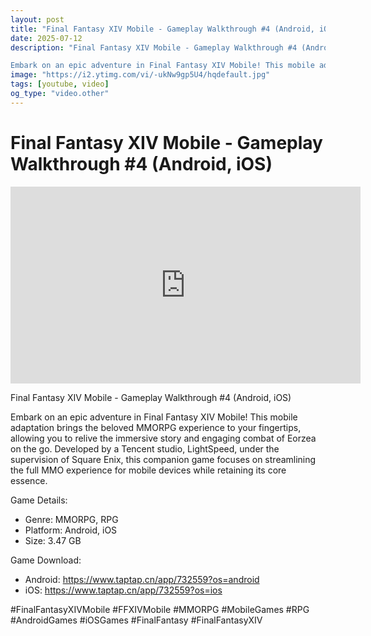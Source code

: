 ```yaml
---
layout: post
title: "Final Fantasy XIV Mobile - Gameplay Walkthrough #4 (Android, iOS)"
date: 2025-07-12
description: "Final Fantasy XIV Mobile - Gameplay Walkthrough #4 (Android, iOS)

Embark on an epic adventure in Final Fantasy XIV Mobile! This mobile adaptation bring..."
image: "https://i2.ytimg.com/vi/-ukNw9gp5U4/hqdefault.jpg"
tags: [youtube, video]
og_type: "video.other"
---
```


<script type="application/ld+json">
{
  "@context": "http://schema.org",
  "@type": "VideoObject",
  "name": "Final Fantasy XIV Mobile - Gameplay Walkthrough #4 (Android, iOS)",
  "description": "Final Fantasy XIV Mobile - Gameplay Walkthrough #4 (Android, iOS)\n\nEmbark on an epic adventure in Final Fantasy XIV Mobile! This mobile adaptation brings the beloved MMORPG experience to your fingertips, allowing you to relive the immersive story and engaging combat of Eorzea on the go. Developed by a Tencent studio, LightSpeed, under the supervision of Square Enix, this companion game focuses on streamlining the full MMO experience for mobile devices while retaining its core essence.\n\nGame Details:\n\n- Genre: MMORPG, RPG\n- Platform: Android, iOS\n- Size: 3.47 GB\n\nGame Download:\n\n- Android: https://www.taptap.cn/app/732559?os=android\n- iOS: https://www.taptap.cn/app/732559?os=ios\n\n#FinalFantasyXIVMobile #FFXIVMobile #MMORPG #MobileGames #RPG #AndroidGames #iOSGames #FinalFantasy #FinalFantasyXIV",
  "thumbnailUrl": "https://i2.ytimg.com/vi/-ukNw9gp5U4/hqdefault.jpg",
  "uploadDate": "2025-07-12T14:00:01",
  "embedUrl": "https://www.youtube.com/embed/-ukNw9gp5U4",
  "publisher": {
    "@type": "Person",
    "name": "Celo Zaga"
  },
  "mainEntityOfPage": {
    "@type": "WebPage",
    "@id": "https://celozaga.github.io/2025/07/12/final-fantasy-xiv-mobile---gameplay-walkthrough-#4-(android,-ios)--ukNw9gp5U4.html"
  },
  "duration": "PT0M0S"
}
</script>

<script type="application/ld+json">
{
  "@context": "http://schema.org",
  "@type": "BlogPosting",
  "headline": "Final Fantasy XIV Mobile - Gameplay Walkthrough #4 (Android, iOS)",
  "image": "https://i2.ytimg.com/vi/-ukNw9gp5U4/hqdefault.jpg",
  "publisher": {
    "@type": "Person",
    "name": "Celo Zaga"
  },
  "url": "https://celozaga.github.io/2025/07/12/final-fantasy-xiv-mobile---gameplay-walkthrough-#4-(android,-ios)--ukNw9gp5U4.html",
  "datePublished": "2025-07-12T14:00:01",
  "dateCreated": "2025-07-12T14:00:01",
  "dateModified": "2025-07-12T14:00:01",
  "description": "Final Fantasy XIV Mobile - Gameplay Walkthrough #4 (Android, iOS)\n\nEmbark on an epic adventure in Final Fantasy XIV Mobile! This mobile adaptation bring...",
  "author": {
    "@type": "Person",
    "name": "Celo Zaga"
  },
  "mainEntityOfPage": {
    "@type": "WebPage",
    "@id": "https://celozaga.github.io/2025/07/12/final-fantasy-xiv-mobile---gameplay-walkthrough-#4-(android,-ios)--ukNw9gp5U4.html"
  }
}
</script>

<h1 class="youtube-post-title">Final Fantasy XIV Mobile - Gameplay Walkthrough #4 (Android, iOS)</h1>

<iframe width="560" height="315" src="https://www.youtube.com/embed/-ukNw9gp5U4" class="youtube-post-embed" frameborder="0" allowfullscreen></iframe>

<p class="youtube-post-description">Final Fantasy XIV Mobile - Gameplay Walkthrough #4 (Android, iOS)

Embark on an epic adventure in Final Fantasy XIV Mobile! This mobile adaptation brings the beloved MMORPG experience to your fingertips, allowing you to relive the immersive story and engaging combat of Eorzea on the go. Developed by a Tencent studio, LightSpeed, under the supervision of Square Enix, this companion game focuses on streamlining the full MMO experience for mobile devices while retaining its core essence.

Game Details:

- Genre: MMORPG, RPG
- Platform: Android, iOS
- Size: 3.47 GB

Game Download:

- Android: https://www.taptap.cn/app/732559?os=android
- iOS: https://www.taptap.cn/app/732559?os=ios

#FinalFantasyXIVMobile #FFXIVMobile #MMORPG #MobileGames #RPG #AndroidGames #iOSGames #FinalFantasy #FinalFantasyXIV</p>

